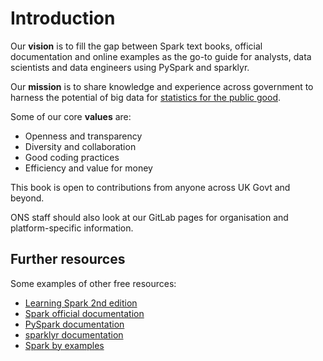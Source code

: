 # Introduction

Our **vision** is to fill the gap between Spark text books, official documentation and online examples as the go-to guide for analysts, data scientists and data engineers using PySpark and sparklyr.

Our **mission** is to share knowledge and experience across government to harness the potential of big data for [statistics for the public good](https://uksa.statisticsauthority.gov.uk/statistics-for-the-public-good/).

Some of our core **values** are:
- Openness and transparency
- Diversity and collaboration
- Good coding practices
- Efficiency and value for money

This book is open to contributions from anyone across UK Govt and beyond.

ONS staff should also look at our GitLab pages for organisation and platform-specific information.

## Further resources

Some examples of other free resources:

- [Learning Spark 2nd edition](https://pages.databricks.com/rs/094-YMS-629/images/LearningSpark2.0.pdf?utm_medium=email&utm_source=databricks&utm_campaign=7014N0000026tqzQAA)
- [Spark official documentation](https://spark.apache.org/docs/latest/)
- [PySpark documentation](https://spark.apache.org/docs/latest/api/python/)
- [sparklyr documentation](https://spark.rstudio.com/)
- [Spark by examples](https://sparkbyexamples.com/)
